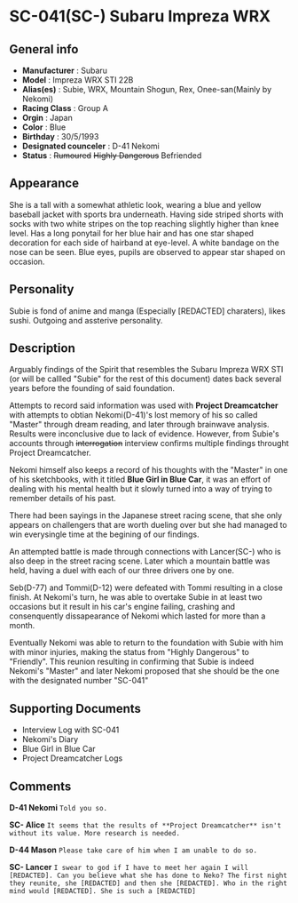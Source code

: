 # SC-041(SC-) Subaru Impreza WRX

## General info

- **Manufacturer** : Subaru
- **Model** : Impreza WRX STI 22B
- **Alias(es)** : Subie, WRX, Mountain Shogun, Rex, Onee-san(Mainly by Nekomi)
- **Racing Class** : Group A
- **Orgin** : Japan
- **Color** : Blue
- **Birthday** : 30/5/1993
- **Designated counceler** : D-41 Nekomi
- **Status** : ~~Rumoured~~ ~~Highly Dangerous~~ Befriended

## Appearance

She is a tall with a somewhat athletic look, wearing a blue and yellow baseball jacket with sports bra underneath. Having side striped shorts with socks with two white stripes on the top reaching slightly higher than knee level.
Has a long ponytail for her blue hair and has one star shaped decoration for each side of hairband at eye-level.
A white bandage on the nose can be seen.
Blue eyes, pupils are observed to appear star shaped on occasion.

## Personality

Subie is fond of anime and manga (Especially [REDACTED] charaters), likes sushi. Outgoing and assterive personality.

## Description

Arguably findings of the Spirit that resembles the Subaru Impreza WRX STI (or will be callled "Subie" for the rest of this document) dates back several years before the founding of said foundation.

Attempts to record said information was used with **Project Dreamcatcher** with attempts to obtian Nekomi(D-41)'s lost memory of his so called "Master" through dream reading, and later through brainwave analysis.
Results were inconclusive due to lack of evidence.
However, from Subie's accounts through ~~interrogation~~ interview confirms multiple findings throught Project Dreamcatcher.

Nekomi himself also keeps a record of his thoughts with the "Master" in one of his sketchbooks, with it titled **Blue Girl in Blue Car**, it was an effort of dealing with his mental health but it slowly turned into a way of trying to remember details of his past.

There had been sayings in the Japanese street racing scene, that she only appears on challengers that are worth dueling over but she had managed to win everysingle time at the begining of our findings.

An attempted battle is made through connections with Lancer(SC-) who is also deep in the street racing scene. Later which a mountain battle was held, having a duel with each of our three drivers one by one.

Seb(D-77) and Tommi(D-12) were defeated with Tommi resulting in a close finish.
At Nekomi's turn, he was able to overtake Subie in at least two occasions but it result in his car's engine failing, crashing and consenquently dissapearance of Nekomi which lasted for more than a month.

Eventually Nekomi was able to return to the foundation with Subie with him with minor injuries, making the status from "Highly Dangerous" to "Friendly".
This reunion resulting in confirming that Subie is indeed Nekomi's "Master" and later Nekomi proposed that she should be the one with the designated number "SC-041"

## Supporting Documents

- Interview Log with SC-041
- Nekomi's Diary
- Blue Girl in Blue Car
- Project Dreamcatcher Logs

## Comments

**D-41 Nekomi** 
`` Told you so. ``

**SC- Alice**
`` It seems that the results of **Project Dreamcatcher** isn't without its value. More research is needed. ``

**D-44 Mason**
`` Please take care of him when I am unable to do so. ``

**SC- Lancer**
`` I swear to god if I have to meet her again I will [REDACTED]. Can you believe what she has done to Neko?
The first night they reunite, she [REDACTED] and then she [REDACTED]. Who in the right mind would [REDACTED].
She is such a [REDACTED] ``